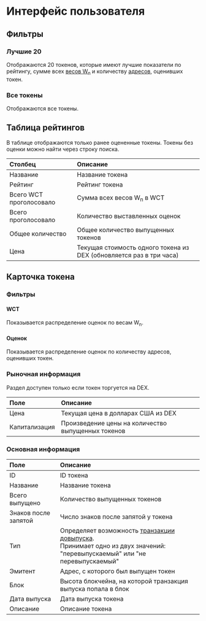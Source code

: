# Интерфейс пользователя

## Фильтры

### Лучшие 20

Отображаются 20 токенов, которые имеют лучшие показатели по рейтингу, сумме всех [весов W<sub>n</sub>](/waves-token-rating/rating-formula.md) и количеству [адресов](/blockchain/address.md), оценивших токен.

### Все токены

Отображаются все токены.

## Таблица рейтингов

В таблице отображаются только ранее оцененные токены. Токены без оценки можно найти через строку поиска.

| Столбец | Описание |
| :--- | :--- |
| Название | Название токена |
| Рейтинг | Рейтинг токена |
| Всего WCT проголосовало | Сумма всех весов W<sub>n</sub> в WCT |
| Всего проголосовало | Количество выставленных оценок |
| Общее количество | Общее количество выпущенных токенов |
| Цена | Текущая стоимость одного токена из DEX (обновляется раз в три часа) |

## Карточка токена

### Фильтры

#### WCT

Показывается распределение оценок по весам W<sub>n</sub>.

#### Оценок

Показывается распределение оценок по количеству адресов, оценивших токен.

### Рыночная информация

Раздел доступен только если токен торгуется на DEX.

| Поле | Описание |
| :--- | :--- |
| Цена | Текущая цена в долларах США из DEX |
| Капитализация | Произведение цены на количество выпущенных токенов |

### Основная информация

| Поле | Описание |
| :--- | :--- |
| ID | ID токена |
| Название | Название токена |
| Всего выпущено | Количество выпущенных токенов |
| Знаков после запятой | Число знаков после запятой у токена |
| Тип | Определяет возможность [транзакции довыпуска](/blockchain/transaction-type/reissue-transaction.md). <br>Принимает одно из двух значений: "перевыпускаемый" или "не перевыпускаемый" |
| Эмитент | Адрес, с которого был выпущен токен |
| Блок | Высота блокчейна, на которой транзакция выпуска попала в блок |
| Дата выпуска | Дата выпуска токена |
| Описание | Описание токена |
